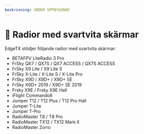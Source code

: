 ```yaml
---
beskrivning: UNDER UPPBYGGNAD
---
```


# 🚧 Radior med svartvita skärmar

EdgeTX stödjer följande radior med svartvita skärmar:

* BETAFPV LiteRadio 3 Pro
* FrSky QX7 / QX7S / QX7 ACCESS / QX7S ACCESS
* FrSky X9 Lite / X9 Lite S
* FrSky X-Lite / X-Lite S / X-Lite Pro
* FrSky X9D / X9D+ / X9D+ SE
* FrSky X9D+ 2019 / X9D+ SE 2019
* Frsky X9E / Frsky X9E Hall
* iFlight Commando8
* Jumper T12 / T12 Plus / T12 Pro Hall
* Jumper T-Lite
* Jumper T-Pro
* RadioMaster T8 / T8 Pro
* RadioMaster TX12 / TX12 Mark II
* RadioMaster Zorro
